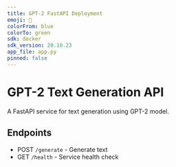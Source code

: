```yaml
---
title: GPT-2 FastAPI Deployment
emoji: 🚀
colorFrom: blue
colorTo: green
sdk: docker
sdk_version: 20.10.23
app_file: app.py
pinned: false
---
```


# GPT-2 Text Generation API

A FastAPI service for text generation using GPT-2 model.

## Endpoints
- POST `/generate` - Generate text
- GET `/health` - Service health check